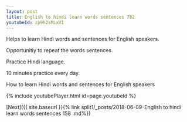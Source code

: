 ```yaml
---
layout: post
title: English to hindi learn words sentences 782 
youtubeId: zp9h2sMLxVI
---
```

 
 
Helps to learn Hindi words and sentences for English speakers.

Opportunitiy to repeat the words sentences. 

Practice Hindi language. 
 
10 minutes practice every day. 
 
How to learn Hindi words and sentences for English speakers 
 
{% include youtubePlayer.html id=page.youtubeId %}
 
 
[Next]({{ site.baseurl }}{% link  split1/_posts/2018-06-09-English to hindi learn words sentences 158 .md%})
 

